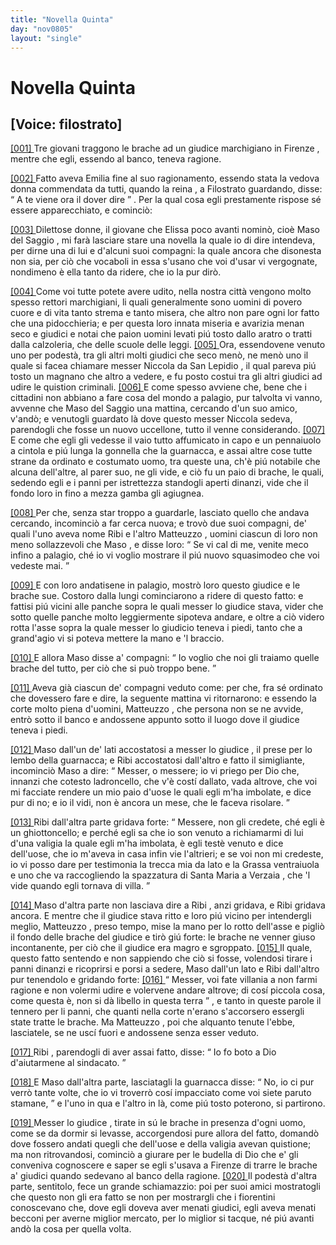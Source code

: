 ```yaml
---
title: "Novella Quinta"
day: "nov0805"
layout: "single"
---
```

<div id="nov0805" type="novella" who="filostrato">
 <h1>
  Novella Quinta
 </h1>
 <p>
  <h2>
   [Voice: filostrato]
  </h2>
 </p>
 <argument>
  <p>
   <a href="{{ site.baseurl }}enDecameron/nov0805#p08050001">
    [001]
   </a>
   <name persref="masosaggio ribi matteuzzo" type="person">
    Tre giovani
   </name>
   traggono le brache ad un
   <name persref="niccola" type="person">
    giudice marchigiano
   </name>
   in
   <name placeref="firenze" type="place">
    Firenze
   </name>
   , mentre che egli, essendo al banco, teneva ragione.
  </p>
 </argument>
 <div3 type="commentary" who="author">
  <p>
   <a href="{{ site.baseurl }}enDecameron/nov0805#p08050002">
    [002]
   </a>
   Fatto aveva
   <name persref="emilia" type="person">
    Emilia
   </name>
   fine al suo ragionamento, essendo stata la
   <name persref="piccarda" type="person">
    vedova donna
   </name>
   commendata da tutti, quando
   <name persref="lauretta" type="person">
    la reina
   </name>
   , a
   <name persref="filostrato" type="person">
    Filostrato
   </name>
   guardando, disse:
   <q direct="unspecified" who="lauretta">
    A te viene ora il dover dire
   </q>
   . Per la qual cosa egli prestamente rispose s&eacute; essere apparecchiato, e cominci&ograve;:
  </p>
 </div3>
 <div3 type="commentary" who="filostrato">
  <p>
   <a href="{{ site.baseurl }}enDecameron/nov0805#p08050003">
    [003]
   </a>
   Dilettose donne, il giovane che
   <name persref="elissa" type="person">
    Elissa
   </name>
   poco avanti nomin&ograve;, cio&egrave;
   <name persref="masosaggio" type="person">
    Maso del Saggio
   </name>
   , mi far&agrave; lasciare stare una novella la quale io di dire intendeva, per dirne una di lui e d'alcuni suoi compagni: la quale ancora che disonesta non sia, per ci&ograve; che vocaboli in essa s'usano che voi d'usar vi vergognate, nondimeno &egrave; ella tanto da ridere, che io la pur dir&ograve;.
  </p>
 </div3>
 <p>
  <a href="{{ site.baseurl }}enDecameron/nov0805#p08050004">
   [004]
  </a>
  Come voi tutte potete avere udito, nella
  <name placeref="firenze" type="place">
   nostra citt&agrave;
  </name>
  vengono molto spesso rettori marchigiani, li quali generalmente sono uomini di povero cuore e di vita tanto strema e tanto misera, che altro non pare ogni lor fatto che una pidocchieria; e per questa loro innata miseria e avarizia menan seco e giudici e notai che paion uomini levati pi&uacute; tosto dallo aratro o tratti dalla calzoleria, che delle scuole delle leggi.
  <a href="{{ site.baseurl }}enDecameron/nov0805#p08050005">
   [005]
  </a>
  Ora, essendovene venuto uno per podest&agrave;, tra gli altri molti giudici che seco men&ograve;, ne men&ograve; uno il quale si facea chiamare messer
  <name persref="niccola" type="person">
   Niccola da San Lepidio
  </name>
  , il qual pareva pi&uacute; tosto un magnano che altro a vedere, e fu posto costui tra gli altri giudici ad udire le quistion criminali.
  <a href="{{ site.baseurl }}enDecameron/nov0805#p08050006">
   [006]
  </a>
  E come spesso avviene che, bene che i cittadini non abbiano a fare cosa del mondo a palagio, pur talvolta vi vanno, avvenne che
  <name persref="masosaggio" type="person">
   Maso del Saggio
  </name>
  una mattina, cercando d'un suo amico, v'and&ograve;; e venutogli guardato l&agrave; dove questo messer
  <name persref="niccola" type="person">
   Niccola
  </name>
  sedeva, parendogli che fosse un nuovo uccellone, tutto il venne considerando.
  <a href="{{ site.baseurl }}enDecameron/nov0805#p08050007">
   [007]
  </a>
  E come che egli gli vedesse il vaio tutto affumicato in capo e un pennaiuolo a cintola e pi&uacute; lunga la gonnella che la guarnacca, e assai altre cose tutte strane da ordinato e costumato uomo, tra queste una, ch'&egrave; pi&uacute; notabile che alcuna dell'altre, al parer suo, ne gli vide, e ci&ograve; fu un paio di brache, le quali, sedendo egli e i panni per istrettezza standogli aperti dinanzi, vide che il fondo loro in fino a mezza gamba gli agiugnea.
 </p>
 <p>
  <a href="{{ site.baseurl }}enDecameron/nov0805#p08050008">
   [008]
  </a>
  Per che, senza star troppo a guardarle, lasciato quello che andava cercando, incominci&ograve; a far cerca nuova; e trov&ograve; due suoi compagni, de' quali l'uno aveva nome
  <name persref="ribi" type="person">
   Ribi
  </name>
  e l'altro
  <name persref="matteuzzo" type="person">
   Matteuzzo
  </name>
  , uomini ciascun di loro non meno sollazzevoli che
  <name persref="masosaggio" type="person">
   Maso
  </name>
  , e disse loro:
  <q direct="unspecified" who="masosaggio">
   Se vi cal di me, venite meco infino a palagio, ch&eacute; io vi voglio mostrare il pi&uacute; nuovo squasimodeo che voi vedeste mai.
  </q>
 </p>
 <p>
  <a href="{{ site.baseurl }}enDecameron/nov0805#p08050009">
   [009]
  </a>
  E con loro andatisene in palagio, mostr&ograve; loro questo
  <name persref="niccola" type="person">
   giudice
  </name>
  e le brache sue. Costoro dalla lungi cominciarono a ridere di questo fatto: e fattisi pi&uacute; vicini alle panche sopra le quali messer lo giudice stava, vider che sotto quelle panche molto leggiermente sipoteva andare, e oltre a ci&ograve; videro rotta l'asse sopra la quale messer lo giudicio teneva i piedi, tanto che a grand'agio vi si poteva mettere la mano e 'l braccio.
 </p>
 <p>
  <a href="{{ site.baseurl }}enDecameron/nov0805#p08050010">
   [010]
  </a>
  E allora
  <name persref="masosaggio" type="person">
   Maso
  </name>
  disse a' compagni:
  <q direct="unspecified" who="masosaggio">
   Io voglio che noi gli traiamo quelle brache del tutto, per ci&ograve; che si pu&ograve; troppo bene.
  </q>
 </p>
 <p>
  <a href="{{ site.baseurl }}enDecameron/nov0805#p08050011">
   [011]
  </a>
  Aveva gi&agrave; ciascun de' compagni veduto come: per che, fra s&eacute; ordinato che dovessero fare e dire, la seguente mattina vi ritornarono: e essendo la corte molto piena d'uomini,
  <name persref="matteuzzo" type="person">
   Matteuzzo
  </name>
  , che persona non se ne avvide, entr&ograve; sotto il banco e andossene appunto sotto il luogo dove il
  <name persref="niccola" type="person">
   giudice
  </name>
  teneva i piedi.
 </p>
 <p>
  <a href="{{ site.baseurl }}enDecameron/nov0805#p08050012">
   [012]
  </a>
  <name persref="masosaggio" type="person">
   Maso
  </name>
  dall'un de' lati accostatosi a messer lo
  <name persref="niccola" type="person">
   giudice
  </name>
  , il prese per lo lembo della guarnacca; e
  <name persref="ribi" type="person">
   Ribi
  </name>
  accostatosi dall'altro e fatto il simigliante, incominci&ograve;
  <name persref="masosaggio" type="person">
   Maso
  </name>
  a dire:
  <q direct="unspecified" who="masosaggio">
   Messer, o messere; io vi priego per Dio che, innanzi che cotesto ladroncello, che v'&egrave; cost&iacute; dallato, vada altrove, che voi mi facciate rendere un mio paio d'uose le quali egli m'ha imbolate, e dice pur di no; e io il vidi, non &egrave; ancora un mese, che le faceva risolare.
  </q>
 </p>
 <p>
  <a href="{{ site.baseurl }}enDecameron/nov0805#p08050013">
   [013]
  </a>
  <name persref="ribi" type="person">
   Ribi
  </name>
  dall'altra parte gridava forte:
  <q direct="unspecified" who="ribi">
   Messere, non gli credete, ch&eacute; egli &egrave; un ghiottoncello; e perch&eacute; egli sa che io son venuto a richiamarmi di lui d'una valigia la quale egli m'ha imbolata, &egrave; egli test&egrave; venuto e dice dell'uose, che io m'aveva in casa infin vie l'altrieri; e se voi non mi credeste, io vi posso dare per testimonia la trecca mia da lato e la Grassa ventraiuola e uno che va raccogliendo la spazzatura di
   <name type="place">
    Santa Maria a Verzaia
   </name>
   , che 'l vide quando egli tornava di villa.
  </q>
 </p>
 <p>
  <a href="{{ site.baseurl }}enDecameron/nov0805#p08050014">
   [014]
  </a>
  <name persref="masosaggio" type="person">
   Maso
  </name>
  d'altra parte non lasciava dire a
  <name persref="ribi" type="person">
   Ribi
  </name>
  , anzi gridava, e
  <name persref="ribi" type="person">
   Ribi
  </name>
  gridava ancora. E mentre che il
  <name persref="niccola" type="person">
   giudice
  </name>
  stava ritto e loro pi&uacute; vicino per intendergli meglio,
  <name persref="matteuzzo" type="person">
   Matteuzzo
  </name>
  , preso tempo, mise la mano per lo rotto dell'asse e pigli&ograve; il fondo delle brache del giudice e tir&ograve; gi&uacute; forte: le brache ne venner giuso incontanente, per ci&ograve; che il giudice era magro e sgroppato.
  <a href="{{ site.baseurl }}enDecameron/nov0805#p08050015">
   [015]
  </a>
  Il quale, questo fatto sentendo e non sappiendo che ci&ograve; si fosse, volendosi tirare i panni dinanzi e ricoprirsi e porsi a sedere,
  <name persref="masosaggio" type="person">
   Maso
  </name>
  dall'un lato e
  <name persref="ribi" type="person">
   Ribi
  </name>
  dall'altro pur tenendolo e gridando forte:
  <a href="{{ site.baseurl }}enDecameron/nov0805#p08050016">
   [016]
  </a>
  <q direct="unspecified" who="masosaggio ribi">
   Messer, voi fate villania a non farmi ragione e non volermi udire e volervene andare altrove; di cos&iacute; piccola cosa, come questa &egrave;, non si d&agrave; libello in questa terra
  </q>
  , e tanto in queste parole il tennero per li panni, che quanti nella corte n'erano s'accorsero essergli state tratte le brache. Ma
  <name persref="matteuzzo" type="person">
   Matteuzzo
  </name>
  , poi che alquanto tenute l'ebbe, lasciatele, se ne usc&iacute; fuori e andossene senza esser veduto.
 </p>
 <p>
  <a href="{{ site.baseurl }}enDecameron/nov0805#p08050017">
   [017]
  </a>
  <name persref="ribi" type="person">
   Ribi
  </name>
  , parendogli di aver assai fatto, disse:
  <q direct="unspecified" who="ribi">
   Io fo boto a Dio d'aiutarmene al sindacato.
  </q>
 </p>
 <p>
  <a href="{{ site.baseurl }}enDecameron/nov0805#p08050018">
   [018]
  </a>
  E
  <name persref="masosaggio" type="person">
   Maso
  </name>
  dall'altra parte, lasciatagli la guarnacca disse:
  <q direct="unspecified" who="masosaggio">
   No, io ci pur verr&ograve; tante volte, che io vi troverr&ograve; cos&iacute; impacciato come voi siete paruto stamane,
  </q>
  e l'uno in qua e l'altro in l&agrave;, come pi&uacute; tosto poterono, si partirono.
 </p>
 <p>
  <a href="{{ site.baseurl }}enDecameron/nov0805#p08050019">
   [019]
  </a>
  Messer lo
  <name persref="niccola" type="person">
   giudice
  </name>
  , tirate in s&uacute; le brache in presenza d'ogni uomo, come se da dormir si levasse, accorgendosi pure allora del fatto, domand&ograve; dove fossero andati quegli che dell'uose e della valigia avevan quistione; ma non ritrovandosi, cominci&ograve; a giurare per le budella di Dio che e' gli conveniva cognoscere e saper se egli s'usava a
  <name placeref="firenze" type="place">
   Firenze
  </name>
  di trarre le brache a' giudici quando sedevano al banco della ragione.
  <a href="{{ site.baseurl }}enDecameron/nov0805#p08050020">
   [020]
  </a>
  Il podest&agrave; d'altra parte, sentitolo, fece un grande schiamazzio: poi per suoi amici mostratogli che questo non gli era fatto se non per mostrargli che i fiorentini conoscevano che, dove egli doveva aver menati giudici, egli aveva menati becconi per averne miglior mercato, per lo miglior si tacque, n&eacute; pi&uacute; avanti and&ograve; la cosa per quella volta.
 </p>
</div>